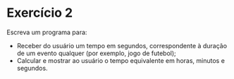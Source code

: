 # Exercício 2
Escreva um programa para:
- Receber do usuário um tempo em segundos,
correspondente à duração de um evento qualquer
(por exemplo, jogo de futebol);
- Calcular e mostrar ao usuário o tempo equivalente
em horas, minutos e segundos.

